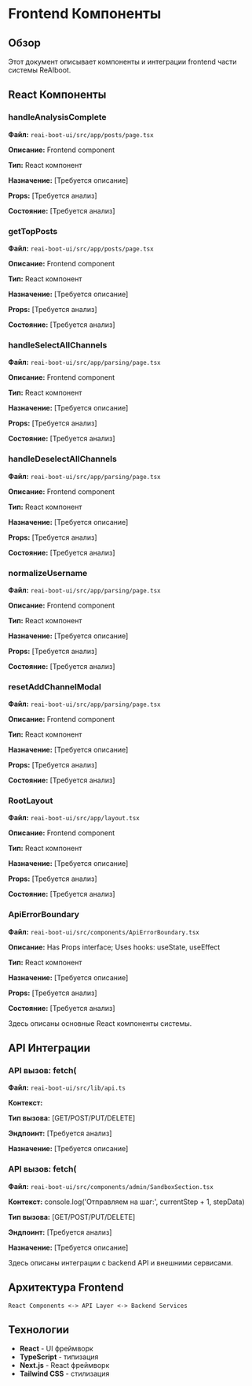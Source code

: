 # Frontend Компоненты

## Обзор

Этот документ описывает компоненты и интеграции frontend части системы ReAIboot.

## React Компоненты

### handleAnalysisComplete

**Файл:** `reai-boot-ui/src/app/posts/page.tsx`

**Описание:** Frontend component

**Тип:** React компонент

**Назначение:** [Требуется описание]

**Props:** [Требуется анализ]

**Состояние:** [Требуется анализ]


### getTopPosts

**Файл:** `reai-boot-ui/src/app/posts/page.tsx`

**Описание:** Frontend component

**Тип:** React компонент

**Назначение:** [Требуется описание]

**Props:** [Требуется анализ]

**Состояние:** [Требуется анализ]


### handleSelectAllChannels

**Файл:** `reai-boot-ui/src/app/parsing/page.tsx`

**Описание:** Frontend component

**Тип:** React компонент

**Назначение:** [Требуется описание]

**Props:** [Требуется анализ]

**Состояние:** [Требуется анализ]


### handleDeselectAllChannels

**Файл:** `reai-boot-ui/src/app/parsing/page.tsx`

**Описание:** Frontend component

**Тип:** React компонент

**Назначение:** [Требуется описание]

**Props:** [Требуется анализ]

**Состояние:** [Требуется анализ]


### normalizeUsername

**Файл:** `reai-boot-ui/src/app/parsing/page.tsx`

**Описание:** Frontend component

**Тип:** React компонент

**Назначение:** [Требуется описание]

**Props:** [Требуется анализ]

**Состояние:** [Требуется анализ]


### resetAddChannelModal

**Файл:** `reai-boot-ui/src/app/parsing/page.tsx`

**Описание:** Frontend component

**Тип:** React компонент

**Назначение:** [Требуется описание]

**Props:** [Требуется анализ]

**Состояние:** [Требуется анализ]


### RootLayout

**Файл:** `reai-boot-ui/src/app/layout.tsx`

**Описание:** Frontend component

**Тип:** React компонент

**Назначение:** [Требуется описание]

**Props:** [Требуется анализ]

**Состояние:** [Требуется анализ]


### ApiErrorBoundary

**Файл:** `reai-boot-ui/src/components/ApiErrorBoundary.tsx`

**Описание:** Has Props interface; Uses hooks: useState, useEffect

**Тип:** React компонент

**Назначение:** [Требуется описание]

**Props:** [Требуется анализ]

**Состояние:** [Требуется анализ]


Здесь описаны основные React компоненты системы.

## API Интеграции

### API вызов: fetch(

**Файл:** `reai-boot-ui/src/lib/api.ts`

**Контекст:**

**Тип вызова:** [GET/POST/PUT/DELETE]

**Эндпоинт:** [Требуется анализ]

**Назначение:** [Требуется описание]


### API вызов: fetch(

**Файл:** `reai-boot-ui/src/components/admin/SandboxSection.tsx`

**Контекст:**       console.log('Отправляем на шаг:', currentStep + 1, stepData)

**Тип вызова:** [GET/POST/PUT/DELETE]

**Эндпоинт:** [Требуется анализ]

**Назначение:** [Требуется описание]


Здесь описаны интеграции с backend API и внешними сервисами.

## Архитектура Frontend

```
React Components <-> API Layer <-> Backend Services
```

## Технологии

- **React** - UI фреймворк
- **TypeScript** - типизация
- **Next.js** - React фреймворк
- **Tailwind CSS** - стилизация
